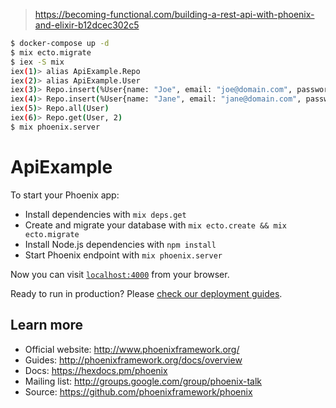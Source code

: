 > https://becoming-functional.com/building-a-rest-api-with-phoenix-and-elixir-b12dcec302c5

```bash
$ docker-compose up -d
$ mix ecto.migrate
$ iex -S mix
iex(1)> alias ApiExample.Repo
iex(2)> alias ApiExample.User
iex(3)> Repo.insert(%User{name: "Joe", email: "joe@domain.com", password: "secret", stooge: "moe"})
iex(4)> Repo.insert(%User{name: "Jane", email: "jane@domain.com", password: "donttell", stooge: "larry"})
iex(5)> Repo.all(User)
iex(6)> Repo.get(User, 2)
$ mix phoenix.server
```

# ApiExample

To start your Phoenix app:

  * Install dependencies with `mix deps.get`
  * Create and migrate your database with `mix ecto.create && mix ecto.migrate`
  * Install Node.js dependencies with `npm install`
  * Start Phoenix endpoint with `mix phoenix.server`

Now you can visit [`localhost:4000`](http://localhost:4000) from your browser.

Ready to run in production? Please [check our deployment guides](http://www.phoenixframework.org/docs/deployment).

## Learn more

  * Official website: http://www.phoenixframework.org/
  * Guides: http://phoenixframework.org/docs/overview
  * Docs: https://hexdocs.pm/phoenix
  * Mailing list: http://groups.google.com/group/phoenix-talk
  * Source: https://github.com/phoenixframework/phoenix
